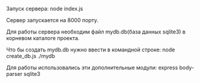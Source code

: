 ﻿Запуск сервера:
node index.js

Сервер запускается на 8000 порту.

Для работы сервера необходим файл mydb.db(база данных sqlite3) в корневом каталоге проекта.

Что бы создать mydb.db нужно ввести в командной строке:
node create_db.js ./mydb 

Для работы использовались эти дополнительные модули:
express
body-parser
sqlite3